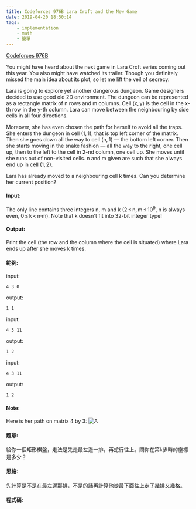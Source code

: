 ```yaml
---
title: Codeforces 976B Lara Croft and the New Game
date: 2019-04-20 18:50:14
tags:
    - implementation
    - math
    - 簡單
---
```

[Codeforces 976B](https://codeforces.com/problemset/problem/976/B)
<!-- more -->
You might have heard about the next game in Lara Croft series coming out this year. You also might have watched its trailer. Though you definitely missed the main idea about its plot, so let me lift the veil of secrecy.

Lara is going to explore yet another dangerous dungeon. Game designers decided to use good old 2D environment. The dungeon can be represented as a rectangle matrix of n rows and m columns. Cell (x, y) is the cell in the x-th row in the y-th column. Lara can move between the neighbouring by side cells in all four directions.

Moreover, she has even chosen the path for herself to avoid all the traps. She enters the dungeon in cell (1, 1), that is top left corner of the matrix. Then she goes down all the way to cell (n, 1) — the bottom left corner. Then she starts moving in the snake fashion — all the way to the right, one cell up, then to the left to the cell in 2-nd column, one cell up. She moves until she runs out of non-visited cells. n and m given are such that she always end up in cell (1, 2).

Lara has already moved to a neighbouring cell k times. Can you determine her current position?

#### Input:
The only line contains three integers n, m and k (2 ≤ n, m ≤ 10<sup>9</sup>, n is always even, 0 ≤ k < n·m). Note that k doesn't fit into 32-bit integer type!

#### Output:
Print the cell (the row and the column where the cell is situated) where Lara ends up after she moves k times.

#### 範例:
input:
```
4 3 0
```
output:
```
1 1
```
input:
```
4 3 11
```
output:
```
1 2
```
input:
```
4 3 11
```
output:
```
1 2
```
#### Note:
Here is her path on matrix 4 by 3:
![A](A.PNG)
#### 題意:
給你一個矩形棋盤，走法是先走最左邊一排，再蛇行往上。問你在第k步時的座標是多少？

#### 思路:
先計算是不是在最左邊那排，不是的話再計算他從最下面往上走了幾排又幾格。

#### 程式碼:
<script src="https://gist.github.com/Daviswww/86b71f83f8144585dee9e5ae223c527b.js"></script>

